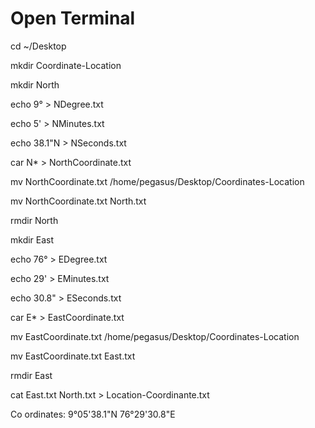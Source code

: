 # Open Terminal

cd ~/Desktop

mkdir Coordinate-Location

mkdir North

echo 9° > NDegree.txt

echo 5' > NMinutes.txt

echo 38.1"N > NSeconds.txt

car N* > NorthCoordinate.txt

mv NorthCoordinate.txt /home/pegasus/Desktop/Coordinates-Location

mv NorthCoordinate.txt North.txt

rmdir North

mkdir East

echo 76° > EDegree.txt

echo 29' > EMinutes.txt

echo 30.8" > ESeconds.txt

car E* > EastCoordinate.txt

mv EastCoordinate.txt /home/pegasus/Desktop/Coordinates-Location

mv EastCoordinate.txt East.txt

rmdir East

cat East.txt North.txt > Location-Coordinante.txt                                      



 Co ordinates: 9°05'38.1"N 76°29'30.8"E

